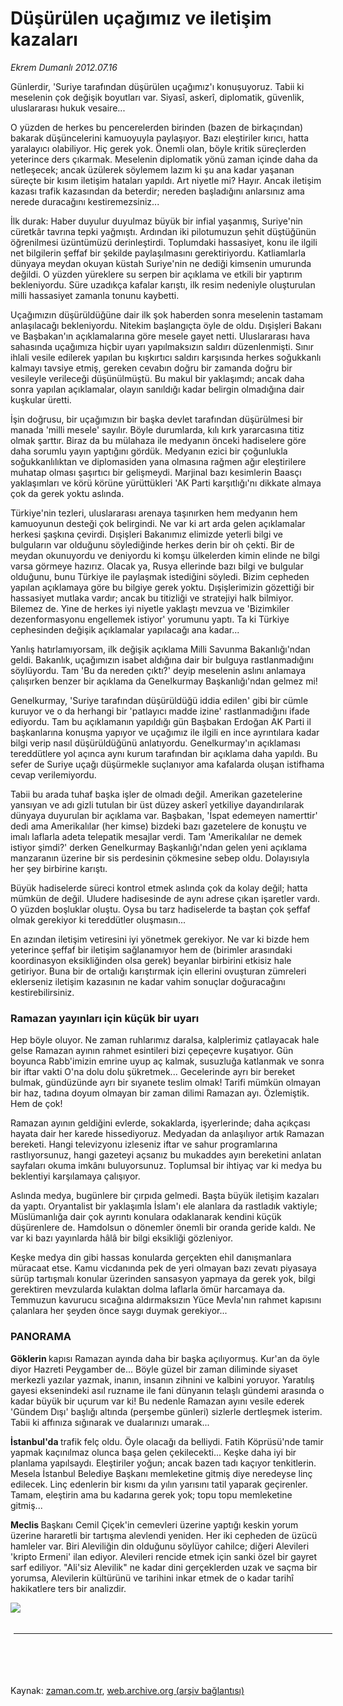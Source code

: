 # Düşürülen uçağımız  ve iletişim kazaları

*Ekrem Dumanlı 2012.07.16*

<td class="columnist-detail">
<p>Günlerdir, 'Suriye tarafından düşürülen uçağımız'ı konuşuyoruz. Tabii ki meselenin çok değişik boyutları var. Siyasî, askerî, diplomatik, güvenlik, uluslararası hukuk vesaire...</p>
<p>
<div id="haberMetinDiv">
<p>O yüzden de herkes bu pencerelerden birinden (bazen de birkaçından) bakarak düşüncelerini kamuoyuyla paylaşıyor. Bazı eleştiriler kırıcı, hatta yaralayıcı olabiliyor. Hiç gerek yok. Önemli olan, böyle kritik süreçlerden yeterince ders çıkarmak. Meselenin diplomatik yönü zaman içinde daha da netleşecek; ancak üzülerek söylemem lazım ki şu ana kadar yaşanan süreçte bir kısım iletişim hataları yapıldı. Art niyetle mi? Hayır. Ancak iletişim kazası trafik kazasından da beterdir; nereden başladığını anlarsınız ama nerede duracağını kestiremezsiniz...
<p>İlk durak: Haber duyulur duyulmaz büyük bir infial yaşanmış, Suriye'nin cüretkâr tavrına tepki yağmıştı. Ardından iki pilotumuzun şehit düştüğünün öğrenilmesi üzüntümüzü derinleştirdi. Toplumdaki hassasiyet, konu ile ilgili net bilgilerin şeffaf bir şekilde paylaşılmasını gerektiriyordu. Katliamlarla dünyaya meydan okuyan küstah Suriye'nin ne dediği kimsenin umurunda değildi. O yüzden yüreklere su serpen bir açıklama ve etkili bir yaptırım bekleniyordu. Süre uzadıkça kafalar karıştı, ilk resim nedeniyle oluşturulan milli hassasiyet zamanla tonunu kaybetti.
<p>Uçağımızın düşürüldüğüne dair ilk şok haberden sonra meselenin tastamam anlaşılacağı bekleniyordu. Nitekim başlangıçta öyle de oldu. Dışişleri Bakanı ve Başbakan'ın açıklamalarına göre mesele gayet netti. Uluslararası hava sahasında uçağımıza hiçbir uyarı yapılmaksızın saldırı düzenlenmişti. Sınır ihlali vesile edilerek yapılan bu kışkırtıcı saldırı karşısında herkes soğukkanlı kalmayı tavsiye etmiş, gereken cevabın doğru bir zamanda doğru bir vesileyle verileceği düşünülmüştü. Bu makul bir yaklaşımdı; ancak daha sonra yapılan açıklamalar, olayın sanıldığı kadar belirgin olmadığına dair kuşkular üretti.
<p>İşin doğrusu, bir uçağımızın bir başka devlet tarafından düşürülmesi bir manada 'milli mesele' sayılır. Böyle durumlarda, kılı kırk yararcasına titiz olmak şarttır. Biraz da bu mülahaza ile medyanın önceki hadiselere göre daha sorumlu yayın yaptığını gördük. Medyanın ezici bir çoğunlukla soğukkanlılıktan ve diplomasiden yana olmasına rağmen ağır eleştirilere muhatap olması şaşırtıcı bir gelişmeydi. Marjinal bazı kesimlerin Baasçı yaklaşımları ve körü körüne yürüttükleri 'AK Parti karşıtlığı'nı dikkate almaya çok da gerek yoktu aslında.
<p>Türkiye'nin tezleri, uluslararası arenaya taşınırken hem medyanın hem kamuoyunun desteği çok belirgindi. Ne var ki art arda gelen açıklamalar herkesi şaşkına çevirdi. Dışişleri Bakanımız elimizde yeterli bilgi ve bulguların var olduğunu söylediğinde herkes derin bir oh çekti. Bir de meydan okunuyordu ve deniyordu ki komşu ülkelerden kimin elinde ne bilgi varsa görmeye hazırız. Olacak ya, Rusya ellerinde bazı bilgi ve bulgular olduğunu, bunu Türkiye ile paylaşmak istediğini söyledi. Bizim cepheden yapılan açıklamaya göre bu bilgiye gerek yoktu. Dışişlerimizin gözettiği bir hassasiyet mutlaka vardır; ancak bu titizliği ve stratejiyi halk bilmiyor. Bilemez de. Yine de herkes iyi niyetle yaklaştı mevzua ve 'Bizimkiler dezenformasyonu engellemek istiyor' yorumunu yaptı. Ta ki Türkiye cephesinden değişik açıklamalar yapılacağı ana kadar...
<p>Yanlış hatırlamıyorsam, ilk değişik açıklama Milli Savunma Bakanlığı'ndan geldi. Bakanlık, uçağımızın isabet aldığına dair bir bulguya rastlanmadığını söylüyordu. Tam 'Bu da nereden çıktı?' deyip meselenin aslını anlamaya çalışırken benzer bir açıklama da Genelkurmay Başkanlığı'ndan gelmez mi!
<p>Genelkurmay, 'Suriye tarafından düşürüldüğü iddia edilen' gibi bir cümle kuruyor ve o da herhangi bir 'patlayıcı madde izine' rastlanmadığını ifade ediyordu. Tam bu açıklamanın yapıldığı gün Başbakan Erdoğan AK Parti il başkanlarına konuşma yapıyor ve uçağımız ile ilgili en ince ayrıntılara kadar bilgi verip nasıl düşürüldüğünü anlatıyordu. Genelkurmay'ın açıklaması tereddütlere yol açınca aynı kurum tarafından bir açıklama daha yapıldı. Bu sefer de Suriye uçağı düşürmekle suçlanıyor ama kafalarda oluşan istifhama cevap verilemiyordu.
<p>Tabii bu arada tuhaf başka işler de olmadı değil. Amerikan gazetelerine yansıyan ve adı gizli tutulan bir üst düzey askerî yetkiliye dayandırılarak dünyaya duyurulan bir açıklama var. Başbakan, 'İspat edemeyen namerttir' dedi ama Amerikalılar (her kimse) bizdeki bazı gazetelere de konuştu ve imalı laflarla adeta telepatik mesajlar verdi. Tam 'Amerikalılar ne demek istiyor şimdi?' derken Genelkurmay Başkanlığı'ndan gelen yeni açıklama manzaranın üzerine bir sis perdesinin çökmesine sebep oldu. Dolayısıyla her şey birbirine karıştı.
<p>Büyük hadiselerde süreci kontrol etmek aslında çok da kolay değil; hatta mümkün de değil. Uludere hadisesinde de aynı adrese çıkan işaretler vardı. O yüzden boşluklar oluştu. Oysa bu tarz hadiselerde ta baştan çok şeffaf olmak gerekiyor ki tereddütler oluşmasın...
<p>En azından iletişim vetiresini iyi yönetmek gerekiyor. Ne var ki bizde hem yeterince şeffaf bir iletişim sağlanamıyor hem de (birimler arasındaki koordinasyon eksikliğinden olsa gerek) beyanlar birbirini etkisiz hale getiriyor. Buna bir de ortalığı karıştırmak için ellerini ovuşturan zümreleri eklerseniz iletişim kazasının ne kadar vahim sonuçlar doğuracağını kestirebilirsiniz. 
<p><h3>Ramazan yayınları için küçük bir uyarı</h3>
<p>Hep böyle oluyor. Ne zaman ruhlarımız daralsa, kalplerimiz çatlayacak hale gelse Ramazan ayının rahmet esintileri bizi çepeçevre kuşatıyor. Gün boyunca Rabb'imizin emrine uyup aç kalmak, susuzluğa katlanmak ve sonra bir iftar vakti O'na dolu dolu şükretmek... Gecelerinde ayrı bir bereket bulmak, gündüzünde ayrı bir sıyanete teslim olmak! Tarifi mümkün olmayan bir haz, tadına doyum olmayan bir zaman dilimi Ramazan ayı. Özlemiştik. Hem de çok!
<p>Ramazan ayının geldiğini evlerde, sokaklarda, işyerlerinde; daha açıkçası hayata dair her karede hissediyoruz. Medyadan da anlaşılıyor artık Ramazan bereketi. Hangi televizyonu izleseniz iftar ve sahur programlarına rastlıyorsunuz, hangi gazeteyi açsanız bu mukaddes ayın bereketini anlatan sayfaları okuma imkânı buluyorsunuz. Toplumsal bir ihtiyaç var ki medya bu beklentiyi karşılamaya çalışıyor.
<p>Aslında medya, bugünlere bir çırpıda gelmedi. Başta büyük iletişim kazaları da yaptı. Oryantalist bir yaklaşımla İslam'ı ele alanlara da rastladık vaktiyle; Müslümanlığa dair çok ayrıntı konulara odaklanarak kendini küçük düşürenlere de. Hamdolsun o dönemler önemli bir oranda geride kaldı. Ne var ki bazı yayınlarda hâlâ bir bilgi eksikliği gözleniyor.
<p>Keşke medya din gibi hassas konularda gerçekten ehil danışmanlara müracaat etse. Kamu vicdanında pek de yeri olmayan bazı zevatı piyasaya sürüp tartışmalı konular üzerinden sansasyon yapmaya da gerek yok, bilgi gerektiren mevzularda kulaktan dolma laflarla ömür harcamaya da. Temmuzun kavurucu sıcağına aldırmaksızın Yüce Mevla'nın rahmet kapısını çalanlara her şeyden önce saygı duymak gerekiyor...
<p>
<p><h3>PANORAMA</h3>
<p><b>Göklerin </b>kapısı Ramazan ayında daha bir başka açılıyormuş. Kur'an da öyle diyor Hazreti Peygamber de... Böyle güzel bir zaman diliminde siyaset merkezli yazılar yazmak, inanın, insanın zihnini ve kalbini yoruyor. Yaratılış gayesi eksenindeki asıl ruzname ile fani dünyanın telaşlı gündemi arasında o kadar büyük bir uçurum var ki! Bu nedenle Ramazan ayını vesile ederek 'Gündem Dışı' başlığı altında (perşembe günleri) sizlerle dertleşmek isterim. Tabii ki affınıza sığınarak ve dualarınızı umarak...
<p><b>İstanbul'da </b>trafik felç oldu. Öyle olacağı da belliydi. Fatih Köprüsü'nde tamir yapmak kaçınılmaz olunca başa gelen çekilecekti... Keşke daha iyi bir planlama yapılsaydı. Eleştiriler yoğun; ancak bazen tadı kaçıyor tenkitlerin. Mesela İstanbul Belediye Başkanı memleketine gitmiş diye neredeyse linç edilecek. Linç edenlerin bir kısmı da yılın yarısını tatil yaparak geçirenler. Tamam, eleştirin ama bu kadarına gerek yok; topu topu memleketine gitmiş...
<p><b>Meclis </b>Başkanı Cemil Çiçek'in cemevleri üzerine yaptığı keskin yorum üzerine hararetli bir tartışma alevlendi yeniden. Her iki cepheden de üzücü hamleler var. Biri Aleviliğin din olduğunu söylüyor cahilce; diğeri Alevileri 'kripto Ermeni' ilan ediyor. Alevileri rencide etmek için sanki özel bir gayret sarf ediliyor. "Ali'siz Alevilik" ne kadar dini gerçeklerden uzak ve saçma bir yorumsa, Alevilerin kültürünü ve tarihini inkar etmek de o kadar tarihî hakikatlere ters bir analizdir.
<p><img border="0" src="http://web.archive.org/web/20120818130109im_/http://medya.zaman.com.tr/2012/07/16/dumanlitablo.gif"/></p></p></p></p></p></p></p></p></p></p></p></p></p></p></p></p></p></p></p></p></p></div>
</p>

<div class="latest-news-main" style="font-size:11pt;width:510px;padding:5px;">
<hr color="#333333" size="1"/>

</div>

<p><br>
		 </br></p></td>

Kaynak: [zaman.com.tr](http://zaman.com.tr/yazar.do?yazino=1318221), [web.archive.org (arşiv bağlantısı)](http://web.archive.org/web/20120818130109/http://www.zaman.com.tr:80/yazar.do?yazino=1318221)

